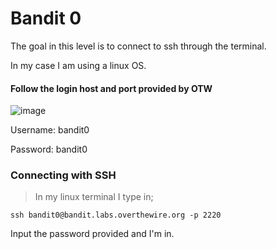 # Bandit 0

The goal in this level is to connect to ssh through the terminal.

In my case I am using a linux OS.

#### Follow the login host and port provided by OTW 

![image](https://user-images.githubusercontent.com/93204711/159147217-6ed64043-af47-4012-89df-27a5af720e97.png)

Username: bandit0

Password: bandit0


### Connecting with SSH

> In my linux terminal I type in;

`ssh bandit0@bandit.labs.overthewire.org -p 2220`

Input the password provided and I'm in.

